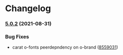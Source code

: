 # Changelog

### [5.0.2](https://www.github.com/Financial-Times/origami-monorepo/compare/o-fonts-v5.0.1...o-fonts-v5.0.2) (2021-08-31)


### Bug Fixes

* carat o-fonts peerdepndency on o-brand ([8559031](https://www.github.com/Financial-Times/origami-monorepo/commit/8559031facfc3d8e0de0fed273a3b3f1c11d3056))
